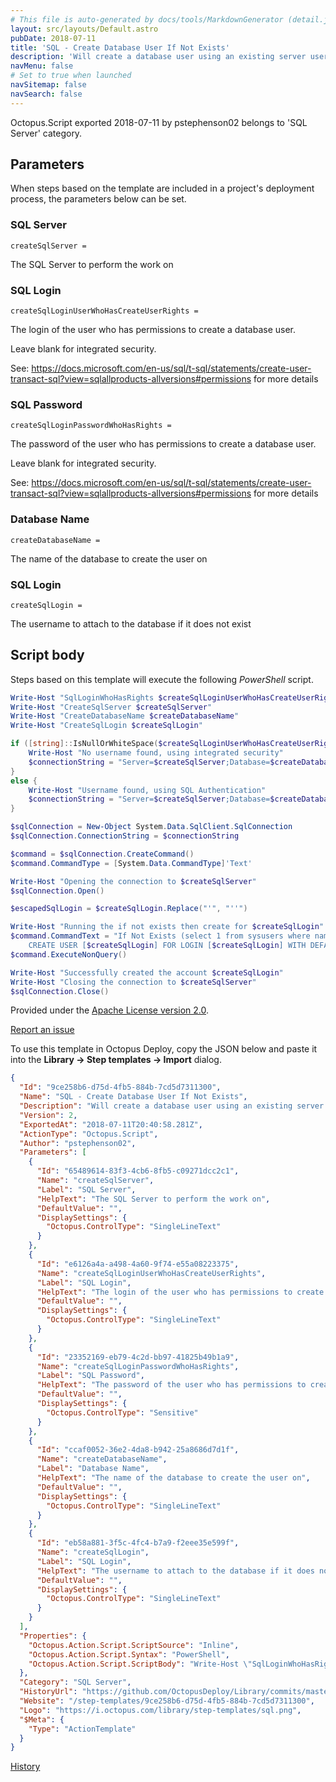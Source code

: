 ```yaml
---
# This file is auto-generated by docs/tools/MarkdownGenerator (detail.js)
layout: src/layouts/Default.astro
pubDate: 2018-07-11
title: 'SQL - Create Database User If Not Exists'
description: 'Will create a database user using an existing server user if that database user does not exist without using SMO.'
navMenu: false
# Set to true when launched
navSitemap: false
navSearch: false
---
```


Octopus.Script exported 2018-07-11 by pstephenson02 belongs to 'SQL Server' category.

## Parameters

When steps based on the template are included in a project's deployment process, the parameters below can be set.


<div class="param">

### SQL Server

`createSqlServer = `

The SQL Server to perform the work on

</div>
        
<div class="param">

### SQL Login

`createSqlLoginUserWhoHasCreateUserRights = `

The login of the user who has permissions to create a database user.

Leave blank for integrated security.

See: https://docs.microsoft.com/en-us/sql/t-sql/statements/create-user-transact-sql?view=sqlallproducts-allversions#permissions for more details

</div>
        
<div class="param">

### SQL Password

`createSqlLoginPasswordWhoHasRights = `

The password of the user who has permissions to create a database user.

Leave blank for integrated security.

See: https://docs.microsoft.com/en-us/sql/t-sql/statements/create-user-transact-sql?view=sqlallproducts-allversions#permissions for more details

</div>
        
<div class="param">

### Database Name

`createDatabaseName = `

The name of the database to create the user on

</div>
        
<div class="param">

### SQL Login

`createSqlLogin = `

The username to attach to the database if it does not exist

</div>
        

## Script body

Steps based on this template will execute the following *PowerShell* script.

```powershell
Write-Host "SqlLoginWhoHasRights $createSqlLoginUserWhoHasCreateUserRights"
Write-Host "CreateSqlServer $createSqlServer"
Write-Host "CreateDatabaseName $createDatabaseName"
Write-Host "CreateSqlLogin $createSqlLogin"

if ([string]::IsNullOrWhiteSpace($createSqlLoginUserWhoHasCreateUserRights) -eq $true){
	Write-Host "No username found, using integrated security"
    $connectionString = "Server=$createSqlServer;Database=$createDatabaseName;integrated security=true;"
}
else {
	Write-Host "Username found, using SQL Authentication"
    $connectionString = "Server=$createSqlServer;Database=$createDatabaseName;User ID=$createSqlLoginUserWhoHasCreateUserRights;Password=$createSqlLoginPasswordWhoHasRights;"
}

$sqlConnection = New-Object System.Data.SqlClient.SqlConnection
$sqlConnection.ConnectionString = $connectionString

$command = $sqlConnection.CreateCommand()
$command.CommandType = [System.Data.CommandType]'Text'

Write-Host "Opening the connection to $createSqlServer"
$sqlConnection.Open()

$escapedSqlLogin = $createSqlLogin.Replace("'", "''")

Write-Host "Running the if not exists then create for $createSqlLogin"
$command.CommandText = "If Not Exists (select 1 from sysusers where name = '$escapedSqlLogin')
	CREATE USER [$createSqlLogin] FOR LOGIN [$createSqlLogin] WITH DEFAULT_SCHEMA=[dbo]"            
$command.ExecuteNonQuery()

Write-Host "Successfully created the account $createSqlLogin"
Write-Host "Closing the connection to $createSqlServer"
$sqlConnection.Close()
```

Provided under the [Apache License version 2.0](https://github.com/OctopusDeploy/Library/blob/master/LICENSE.txt).

[Report an issue](https://github.com/OctopusDeploy/Library/issues/new?assignees=&labels=&projects=&template=bug-report.yml&title=Issue%20with%20SQL%20-%20Create%20Database%20User%20If%20Not%20Exists&step-template=SQL%20-%20Create%20Database%20User%20If%20Not%20Exists)

<div class="get-json">

To use this template in Octopus Deploy, copy the JSON below and paste it into the **Library → Step templates → Import** dialog.

```json
{
  "Id": "9ce258b6-d75d-4fb5-884b-7cd5d7311300",
  "Name": "SQL - Create Database User If Not Exists",
  "Description": "Will create a database user using an existing server user if that database user does not exist without using SMO.",
  "Version": 2,
  "ExportedAt": "2018-07-11T20:40:58.281Z",
  "ActionType": "Octopus.Script",
  "Author": "pstephenson02",
  "Parameters": [
    {
      "Id": "65489614-83f3-4cb6-8fb5-c09271dcc2c1",
      "Name": "createSqlServer",
      "Label": "SQL Server",
      "HelpText": "The SQL Server to perform the work on",
      "DefaultValue": "",
      "DisplaySettings": {
        "Octopus.ControlType": "SingleLineText"
      }
    },
    {
      "Id": "e6126a4a-a498-4a60-9f74-e55a08223375",
      "Name": "createSqlLoginUserWhoHasCreateUserRights",
      "Label": "SQL Login",
      "HelpText": "The login of the user who has permissions to create a database user.\n\nLeave blank for integrated security.\n\nSee: https://docs.microsoft.com/en-us/sql/t-sql/statements/create-user-transact-sql?view=sqlallproducts-allversions#permissions for more details",
      "DefaultValue": "",
      "DisplaySettings": {
        "Octopus.ControlType": "SingleLineText"
      }
    },
    {
      "Id": "23352169-eb79-4c2d-bb97-41825b49b1a9",
      "Name": "createSqlLoginPasswordWhoHasRights",
      "Label": "SQL Password",
      "HelpText": "The password of the user who has permissions to create a database user.\n\nLeave blank for integrated security.\n\nSee: https://docs.microsoft.com/en-us/sql/t-sql/statements/create-user-transact-sql?view=sqlallproducts-allversions#permissions for more details",
      "DefaultValue": "",
      "DisplaySettings": {
        "Octopus.ControlType": "Sensitive"
      }
    },
    {
      "Id": "ccaf0052-36e2-4da8-b942-25a8686d7d1f",
      "Name": "createDatabaseName",
      "Label": "Database Name",
      "HelpText": "The name of the database to create the user on",
      "DefaultValue": "",
      "DisplaySettings": {
        "Octopus.ControlType": "SingleLineText"
      }
    },
    {
      "Id": "eb58a881-3f5c-4fc4-b7a9-f2eee35e599f",
      "Name": "createSqlLogin",
      "Label": "SQL Login",
      "HelpText": "The username to attach to the database if it does not exist",
      "DefaultValue": "",
      "DisplaySettings": {
        "Octopus.ControlType": "SingleLineText"
      }
    }
  ],
  "Properties": {
    "Octopus.Action.Script.ScriptSource": "Inline",
    "Octopus.Action.Script.Syntax": "PowerShell",
    "Octopus.Action.Script.ScriptBody": "Write-Host \"SqlLoginWhoHasRights $createSqlLoginUserWhoHasCreateUserRights\"\nWrite-Host \"CreateSqlServer $createSqlServer\"\nWrite-Host \"CreateDatabaseName $createDatabaseName\"\nWrite-Host \"CreateSqlLogin $createSqlLogin\"\n\nif ([string]::IsNullOrWhiteSpace($createSqlLoginUserWhoHasCreateUserRights) -eq $true){\n\tWrite-Host \"No username found, using integrated security\"\n    $connectionString = \"Server=$createSqlServer;Database=$createDatabaseName;integrated security=true;\"\n}\nelse {\n\tWrite-Host \"Username found, using SQL Authentication\"\n    $connectionString = \"Server=$createSqlServer;Database=$createDatabaseName;User ID=$createSqlLoginUserWhoHasCreateUserRights;Password=$createSqlLoginPasswordWhoHasRights;\"\n}\n\n$sqlConnection = New-Object System.Data.SqlClient.SqlConnection\n$sqlConnection.ConnectionString = $connectionString\n\n$command = $sqlConnection.CreateCommand()\n$command.CommandType = [System.Data.CommandType]'Text'\n\nWrite-Host \"Opening the connection to $createSqlServer\"\n$sqlConnection.Open()\n\n$escapedSqlLogin = $createSqlLogin.Replace(\"'\", \"''\")\n\nWrite-Host \"Running the if not exists then create for $createSqlLogin\"\n$command.CommandText = \"If Not Exists (select 1 from sysusers where name = '$escapedSqlLogin')\n\tCREATE USER [$createSqlLogin] FOR LOGIN [$createSqlLogin] WITH DEFAULT_SCHEMA=[dbo]\"            \n$command.ExecuteNonQuery()\n\nWrite-Host \"Successfully created the account $createSqlLogin\"\nWrite-Host \"Closing the connection to $createSqlServer\"\n$sqlConnection.Close()"
  },
  "Category": "SQL Server",
  "HistoryUrl": "https://github.com/OctopusDeploy/Library/commits/master/step-templates//opt/buildagent/work/75443764cd38076d/step-templates/sql-create-database-user.json",
  "Website": "/step-templates/9ce258b6-d75d-4fb5-884b-7cd5d7311300",
  "Logo": "https://i.octopus.com/library/step-templates/sql.png",
  "$Meta": {
    "Type": "ActionTemplate"
  }
}
```

[History](https://github.com/OctopusDeploy/Library/commits/master/step-templates/https://github.com/OctopusDeploy/Library/commits/master/step-templates//opt/buildagent/work/75443764cd38076d/step-templates/sql-create-database-user.json)

</div>
